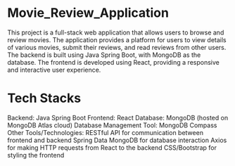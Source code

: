 # Movie_Review_Application
This project is a full-stack web application that allows users to browse and review movies. The application provides a platform for users to view details of various movies, submit their reviews, and read reviews from other users. The backend is built using Java Spring Boot, with MongoDB as the database. The frontend is developed using React, providing a responsive and interactive user experience.
# Tech Stacks
Backend: Java Spring Boot
Frontend: React
Database: MongoDB (hosted on MongoDB Atlas cloud)
Database Management Tool: MongoDB Compass
Other Tools/Technologies:
RESTful API for communication between frontend and backend
Spring Data MongoDB for database interaction
Axios for making HTTP requests from React to the backend
CSS/Bootstrap for styling the frontend
